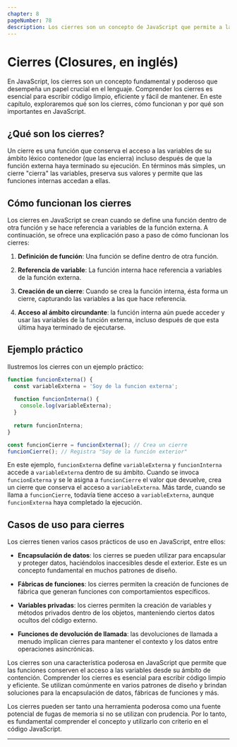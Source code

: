 ```yaml
---
chapter: 8
pageNumber: 78
description: Los cierres son un concepto de JavaScript que permite a las funciones acceder y recordar variables de su ámbito de contención, incluso después de que la función externa haya terminado de ejecutarse. Son fundamentales para la encapsulación de datos, las variables privadas y varios patrones de diseño en JavaScript. Los cierres mejoran la flexibilidad y la capacidad de mantenimiento del código.
---
```


# Cierres (Closures, en inglés)

En JavaScript, los cierres son un concepto fundamental y poderoso que desempeña un papel crucial en el lenguaje. Comprender los cierres es esencial para escribir código limpio, eficiente y fácil de mantener. En este capítulo, exploraremos qué son los cierres, cómo funcionan y por qué son importantes en JavaScript.

## ¿Qué son los cierres?

Un cierre es una función que conserva el acceso a las variables de su ámbito léxico contenedor (que las encierra) incluso después de que la función externa haya terminado su ejecución. En términos más simples, un cierre "cierra" las variables, preserva sus valores y permite que las funciones internas accedan a ellas.

## Cómo funcionan los cierres

Los cierres en JavaScript se crean cuando se define una función dentro de otra función y se hace referencia a variables de la función externa. A continuación, se ofrece una explicación paso a paso de cómo funcionan los cierres:

1. **Definición de función**: Una función se define dentro de otra función.

2. **Referencia de variable**: La función interna hace referencia a variables de la función externa.

3. **Creación de un cierre**: Cuando se crea la función interna, ésta forma un cierre, capturando las variables a las que hace referencia.

4. **Acceso al ámbito circundante**: la función interna aún puede acceder y usar las variables de la función externa, incluso después de que esta última haya terminado de ejecutarse.

## Ejemplo práctico

Ilustremos los cierres con un ejemplo práctico:

```javascript
function funcionExterna() {
  const variableExterna = 'Soy de la funcion externa';
  
  function funcionInterna() {
    console.log(variableExterna);
  }
  
  return funcionInterna;
}

const funcionCierre = funcionExterna(); // Crea un cierre
funcionCierre(); // Registra "Soy de la función exterior"
```

En este ejemplo, `funcionExterna` define `variableExterna` y `funcionInterna` accede a `variableExterna` dentro de su ámbito. Cuando se invoca `funcionExterna` y se le asigna a `funcionCierre` el valor que devuelve, crea un cierre que conserva el acceso a `variableExterna`. Más tarde, cuando se llama a `funcionCierre`, todavía tiene acceso a `variableExterna`, aunque `funcionExterna` haya completado la ejecución.

## Casos de uso para cierres

Los cierres tienen varios casos prácticos de uso en JavaScript, entre ellos:

- **Encapsulación de datos**: los cierres se pueden utilizar para encapsular y proteger datos, haciéndolos inaccesibles desde el exterior. Este es un concepto fundamental en muchos patrones de diseño.

- **Fábricas de funciones**: los cierres permiten la creación de funciones de fábrica que generan funciones con comportamientos específicos.

- **Variables privadas**: los cierres permiten la creación de variables y métodos privados dentro de los objetos, manteniendo ciertos datos ocultos del código externo.

- **Funciones de devolución de llamada**: las devoluciones de llamada a menudo implican cierres para mantener el contexto y los datos entre operaciones asincrónicas.

Los cierres son una característica poderosa en JavaScript que permite que las funciones conserven el acceso a las variables desde su ámbito de contención. Comprender los cierres es esencial para escribir código limpio y eficiente. Se utilizan comúnmente en varios patrones de diseño y brindan soluciones para la encapsulación de datos, fábricas de funciones y más.

Los cierres pueden ser tanto una herramienta poderosa como una fuente potencial de fugas de memoria si no se utilizan con prudencia. Por lo tanto, es fundamental comprender el concepto y utilizarlo con criterio en el código JavaScript.

---
